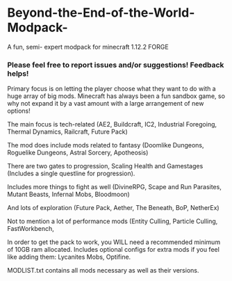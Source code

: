 # Beyond-the-End-of-the-World-Modpack-
A fun, semi- expert modpack for minecraft 1.12.2 FORGE

<h3>Please feel free to report issues and/or suggestions! Feedback helps!</h3>

Primary focus is on letting the player choose what they want to do with a huge array of big mods. Minecraft has always been a fun sandbox game, so why not expand it by a vast amount with a large arrangement of new options!


The main focus is tech-related (AE2, Buildcraft, IC2, Industrial Foregoing, Thermal Dynamics, Railcraft, Future Pack)

The mod does include mods related to fantasy (Doomlike Dungeons, Roguelike Dungeons, Astral Sorcery, Apotheosis)

There are two gates to progression, Scaling Health and Gamestages (Includes a single questline for progression).

Includes more things to fight as well (DivineRPG, Scape and Run Parasites, Mutant Beasts, Infernal Mobs, Bloodmoon)

And lots of exploration (Future Pack, Aether, The Beneath, BoP, NetherEx)

Not to mention a lot of performance mods (Entity Culling, Particle Culling, FastWorkbench, 

In order to get the pack to work, you WILL need a recommended minimum of 10GB ram allocated.
Includes optional configs for extra mods if you feel like adding them: Lycanites Mobs, Optifine.

MODLIST.txt contains all mods necessary as well as their versions. 
